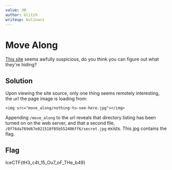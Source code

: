 ```yaml
---
value: 30
author: Glitch
writeup: kulinacs
---
```


# Move Along

[This site](http://move-along.vuln.icec.tf/) seems awfully suspicious, do you think you can figure out what they're hiding? 

## Solution

Upon viewing the site source, only one thing seems remotely interesting, the url the page image is loading from:

	<img src="move_along/nothing-to-see-here.jpg"></img>

Appending `/move_along` to the url reveals that directory listing has been turned on on the web server, and that a second file, `/0f76da769d67e021518f05b552406ff6/secret.jpg` exists. This jpg contains the flag.

## Flag

IceCTF{tH3_c4t_15_Ou7_oF_THe_b49}

